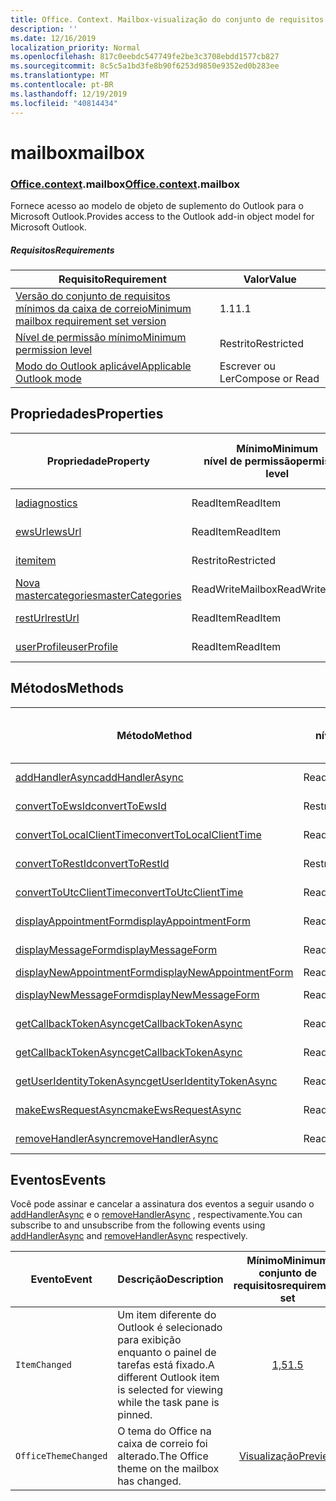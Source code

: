 ```yaml
---
title: Office. Context. Mailbox-visualização do conjunto de requisitos
description: ''
ms.date: 12/16/2019
localization_priority: Normal
ms.openlocfilehash: 817c0eebdc547749fe2be3c3708ebdd1577cb827
ms.sourcegitcommit: 8c5c5a1bd3fe8b90f6253d9850e9352ed0b283ee
ms.translationtype: MT
ms.contentlocale: pt-BR
ms.lasthandoff: 12/19/2019
ms.locfileid: "40814434"
---
```

# <a name="mailbox"></a><span data-ttu-id="b62bf-102">mailbox</span><span class="sxs-lookup"><span data-stu-id="b62bf-102">mailbox</span></span>

### <a name="officeofficemdcontextofficecontextmdmailbox"></a><span data-ttu-id="b62bf-103">[Office](office.md)[.context](office.context.md).mailbox</span><span class="sxs-lookup"><span data-stu-id="b62bf-103">[Office](office.md)[.context](office.context.md).mailbox</span></span>

<span data-ttu-id="b62bf-104">Fornece acesso ao modelo de objeto de suplemento do Outlook para o Microsoft Outlook.</span><span class="sxs-lookup"><span data-stu-id="b62bf-104">Provides access to the Outlook add-in object model for Microsoft Outlook.</span></span>

##### <a name="requirements"></a><span data-ttu-id="b62bf-105">Requisitos</span><span class="sxs-lookup"><span data-stu-id="b62bf-105">Requirements</span></span>

|<span data-ttu-id="b62bf-106">Requisito</span><span class="sxs-lookup"><span data-stu-id="b62bf-106">Requirement</span></span>| <span data-ttu-id="b62bf-107">Valor</span><span class="sxs-lookup"><span data-stu-id="b62bf-107">Value</span></span>|
|---|---|
|[<span data-ttu-id="b62bf-108">Versão do conjunto de requisitos mínimos da caixa de correio</span><span class="sxs-lookup"><span data-stu-id="b62bf-108">Minimum mailbox requirement set version</span></span>](../../requirement-sets/outlook-api-requirement-sets.md)| <span data-ttu-id="b62bf-109">1.1</span><span class="sxs-lookup"><span data-stu-id="b62bf-109">1.1</span></span>|
|[<span data-ttu-id="b62bf-110">Nível de permissão mínimo</span><span class="sxs-lookup"><span data-stu-id="b62bf-110">Minimum permission level</span></span>](/outlook/add-ins/understanding-outlook-add-in-permissions)| <span data-ttu-id="b62bf-111">Restrito</span><span class="sxs-lookup"><span data-stu-id="b62bf-111">Restricted</span></span>|
|[<span data-ttu-id="b62bf-112">Modo do Outlook aplicável</span><span class="sxs-lookup"><span data-stu-id="b62bf-112">Applicable Outlook mode</span></span>](/outlook/add-ins/#extension-points)| <span data-ttu-id="b62bf-113">Escrever ou Ler</span><span class="sxs-lookup"><span data-stu-id="b62bf-113">Compose or Read</span></span>|

## <a name="properties"></a><span data-ttu-id="b62bf-114">Propriedades</span><span class="sxs-lookup"><span data-stu-id="b62bf-114">Properties</span></span>

| <span data-ttu-id="b62bf-115">Propriedade</span><span class="sxs-lookup"><span data-stu-id="b62bf-115">Property</span></span> | <span data-ttu-id="b62bf-116">Mínimo</span><span class="sxs-lookup"><span data-stu-id="b62bf-116">Minimum</span></span><br><span data-ttu-id="b62bf-117">nível de permissão</span><span class="sxs-lookup"><span data-stu-id="b62bf-117">permission level</span></span> | <span data-ttu-id="b62bf-118">Modelos</span><span class="sxs-lookup"><span data-stu-id="b62bf-118">Modes</span></span> | <span data-ttu-id="b62bf-119">Tipo de retorno</span><span class="sxs-lookup"><span data-stu-id="b62bf-119">Return type</span></span> | <span data-ttu-id="b62bf-120">Mínimo</span><span class="sxs-lookup"><span data-stu-id="b62bf-120">Minimum</span></span><br><span data-ttu-id="b62bf-121">conjunto de requisitos</span><span class="sxs-lookup"><span data-stu-id="b62bf-121">requirement set</span></span> |
|---|---|---|---|:---:|
| [<span data-ttu-id="b62bf-122">la</span><span class="sxs-lookup"><span data-stu-id="b62bf-122">diagnostics</span></span>](office.context.mailbox.diagnostics.md) | <span data-ttu-id="b62bf-123">ReadItem</span><span class="sxs-lookup"><span data-stu-id="b62bf-123">ReadItem</span></span> | <span data-ttu-id="b62bf-124">Escrever</span><span class="sxs-lookup"><span data-stu-id="b62bf-124">Compose</span></span><br><span data-ttu-id="b62bf-125">Leitura</span><span class="sxs-lookup"><span data-stu-id="b62bf-125">Read</span></span> | [<span data-ttu-id="b62bf-126">La</span><span class="sxs-lookup"><span data-stu-id="b62bf-126">Diagnostics</span></span>](/javascript/api/outlook/office.diagnostics?view=outlook-js-preview) | [<span data-ttu-id="b62bf-127">1.1</span><span class="sxs-lookup"><span data-stu-id="b62bf-127">1.1</span></span>](../requirement-set-1.1/outlook-requirement-set-1.1.md) |
| [<span data-ttu-id="b62bf-128">ewsUrl</span><span class="sxs-lookup"><span data-stu-id="b62bf-128">ewsUrl</span></span>](/javascript/api/outlook/office.mailbox?view=outlook-js-preview#ewsurl) | <span data-ttu-id="b62bf-129">ReadItem</span><span class="sxs-lookup"><span data-stu-id="b62bf-129">ReadItem</span></span> | <span data-ttu-id="b62bf-130">Escrever</span><span class="sxs-lookup"><span data-stu-id="b62bf-130">Compose</span></span><br><span data-ttu-id="b62bf-131">Leitura</span><span class="sxs-lookup"><span data-stu-id="b62bf-131">Read</span></span> | <span data-ttu-id="b62bf-132">String</span><span class="sxs-lookup"><span data-stu-id="b62bf-132">String</span></span> | [<span data-ttu-id="b62bf-133">1.1</span><span class="sxs-lookup"><span data-stu-id="b62bf-133">1.1</span></span>](../requirement-set-1.1/outlook-requirement-set-1.1.md) |
| [<span data-ttu-id="b62bf-134">item</span><span class="sxs-lookup"><span data-stu-id="b62bf-134">item</span></span>](office.context.mailbox.item.md) | <span data-ttu-id="b62bf-135">Restrito</span><span class="sxs-lookup"><span data-stu-id="b62bf-135">Restricted</span></span> | <span data-ttu-id="b62bf-136">Escrever</span><span class="sxs-lookup"><span data-stu-id="b62bf-136">Compose</span></span><br><span data-ttu-id="b62bf-137">Leitura</span><span class="sxs-lookup"><span data-stu-id="b62bf-137">Read</span></span> | [<span data-ttu-id="b62bf-138">Item</span><span class="sxs-lookup"><span data-stu-id="b62bf-138">Item</span></span>](/javascript/api/outlook/office.item?view=outlook-js-preview) | [<span data-ttu-id="b62bf-139">1.1</span><span class="sxs-lookup"><span data-stu-id="b62bf-139">1.1</span></span>](../requirement-set-1.1/outlook-requirement-set-1.1.md) |
| [<span data-ttu-id="b62bf-140">Nova mastercategories</span><span class="sxs-lookup"><span data-stu-id="b62bf-140">masterCategories</span></span>](/javascript/api/outlook/office.mailbox?view=outlook-js-preview#mastercategories) | <span data-ttu-id="b62bf-141">ReadWriteMailbox</span><span class="sxs-lookup"><span data-stu-id="b62bf-141">ReadWriteMailbox</span></span> | <span data-ttu-id="b62bf-142">Escrever</span><span class="sxs-lookup"><span data-stu-id="b62bf-142">Compose</span></span><br><span data-ttu-id="b62bf-143">Leitura</span><span class="sxs-lookup"><span data-stu-id="b62bf-143">Read</span></span> | [<span data-ttu-id="b62bf-144">MasterCategories</span><span class="sxs-lookup"><span data-stu-id="b62bf-144">MasterCategories</span></span>](/javascript/api/outlook/office.mastercategories?view=outlook-js-preview) | [<span data-ttu-id="b62bf-145">1,8</span><span class="sxs-lookup"><span data-stu-id="b62bf-145">1.8</span></span>](../requirement-set-1.8/outlook-requirement-set-1.8.md) |
| [<span data-ttu-id="b62bf-146">restUrl</span><span class="sxs-lookup"><span data-stu-id="b62bf-146">restUrl</span></span>](/javascript/api/outlook/office.mailbox?view=outlook-js-preview#resturl) | <span data-ttu-id="b62bf-147">ReadItem</span><span class="sxs-lookup"><span data-stu-id="b62bf-147">ReadItem</span></span> | <span data-ttu-id="b62bf-148">Escrever</span><span class="sxs-lookup"><span data-stu-id="b62bf-148">Compose</span></span><br><span data-ttu-id="b62bf-149">Leitura</span><span class="sxs-lookup"><span data-stu-id="b62bf-149">Read</span></span> | <span data-ttu-id="b62bf-150">String</span><span class="sxs-lookup"><span data-stu-id="b62bf-150">String</span></span> | [<span data-ttu-id="b62bf-151">1,5</span><span class="sxs-lookup"><span data-stu-id="b62bf-151">1.5</span></span>](../requirement-set-1.5/outlook-requirement-set-1.5.md) |
| [<span data-ttu-id="b62bf-152">userProfile</span><span class="sxs-lookup"><span data-stu-id="b62bf-152">userProfile</span></span>](office.context.mailbox.userProfile.md) | <span data-ttu-id="b62bf-153">ReadItem</span><span class="sxs-lookup"><span data-stu-id="b62bf-153">ReadItem</span></span> | <span data-ttu-id="b62bf-154">Escrever</span><span class="sxs-lookup"><span data-stu-id="b62bf-154">Compose</span></span><br><span data-ttu-id="b62bf-155">Leitura</span><span class="sxs-lookup"><span data-stu-id="b62bf-155">Read</span></span> | [<span data-ttu-id="b62bf-156">UserProfile</span><span class="sxs-lookup"><span data-stu-id="b62bf-156">UserProfile</span></span>](/javascript/api/outlook/office.userprofile?view=outlook-js-preview) | [<span data-ttu-id="b62bf-157">1.1</span><span class="sxs-lookup"><span data-stu-id="b62bf-157">1.1</span></span>](../requirement-set-1.1/outlook-requirement-set-1.1.md) |

## <a name="methods"></a><span data-ttu-id="b62bf-158">Métodos</span><span class="sxs-lookup"><span data-stu-id="b62bf-158">Methods</span></span>

| <span data-ttu-id="b62bf-159">Método</span><span class="sxs-lookup"><span data-stu-id="b62bf-159">Method</span></span> | <span data-ttu-id="b62bf-160">Mínimo</span><span class="sxs-lookup"><span data-stu-id="b62bf-160">Minimum</span></span><br><span data-ttu-id="b62bf-161">nível de permissão</span><span class="sxs-lookup"><span data-stu-id="b62bf-161">permission level</span></span> | <span data-ttu-id="b62bf-162">Modelos</span><span class="sxs-lookup"><span data-stu-id="b62bf-162">Modes</span></span> | <span data-ttu-id="b62bf-163">Mínimo</span><span class="sxs-lookup"><span data-stu-id="b62bf-163">Minimum</span></span><br><span data-ttu-id="b62bf-164">conjunto de requisitos</span><span class="sxs-lookup"><span data-stu-id="b62bf-164">requirement set</span></span> |
|---|---|---|:---:|
| [<span data-ttu-id="b62bf-165">addHandlerAsync</span><span class="sxs-lookup"><span data-stu-id="b62bf-165">addHandlerAsync</span></span>](/javascript/api/outlook/office.mailbox?view=outlook-js-preview#addhandlerasync-eventtype--handler--options--callback-) | <span data-ttu-id="b62bf-166">ReadItem</span><span class="sxs-lookup"><span data-stu-id="b62bf-166">ReadItem</span></span> | <span data-ttu-id="b62bf-167">Escrever</span><span class="sxs-lookup"><span data-stu-id="b62bf-167">Compose</span></span><br><span data-ttu-id="b62bf-168">Leitura</span><span class="sxs-lookup"><span data-stu-id="b62bf-168">Read</span></span> | [<span data-ttu-id="b62bf-169">1,5</span><span class="sxs-lookup"><span data-stu-id="b62bf-169">1.5</span></span>](../requirement-set-1.5/outlook-requirement-set-1.5.md) |
| [<span data-ttu-id="b62bf-170">convertToEwsId</span><span class="sxs-lookup"><span data-stu-id="b62bf-170">convertToEwsId</span></span>](/javascript/api/outlook/office.mailbox?view=outlook-js-preview#converttoewsid-itemid--restversion-) | <span data-ttu-id="b62bf-171">Restrito</span><span class="sxs-lookup"><span data-stu-id="b62bf-171">Restricted</span></span> | <span data-ttu-id="b62bf-172">Escrever</span><span class="sxs-lookup"><span data-stu-id="b62bf-172">Compose</span></span><br><span data-ttu-id="b62bf-173">Leitura</span><span class="sxs-lookup"><span data-stu-id="b62bf-173">Read</span></span> | [<span data-ttu-id="b62bf-174">1.3</span><span class="sxs-lookup"><span data-stu-id="b62bf-174">1.3</span></span>](../requirement-set-1.3/outlook-requirement-set-1.3.md) |
| [<span data-ttu-id="b62bf-175">convertToLocalClientTime</span><span class="sxs-lookup"><span data-stu-id="b62bf-175">convertToLocalClientTime</span></span>](/javascript/api/outlook/office.mailbox?view=outlook-js-preview#converttolocalclienttime-timevalue-) | <span data-ttu-id="b62bf-176">ReadItem</span><span class="sxs-lookup"><span data-stu-id="b62bf-176">ReadItem</span></span> | <span data-ttu-id="b62bf-177">Escrever</span><span class="sxs-lookup"><span data-stu-id="b62bf-177">Compose</span></span><br><span data-ttu-id="b62bf-178">Leitura</span><span class="sxs-lookup"><span data-stu-id="b62bf-178">Read</span></span> | [<span data-ttu-id="b62bf-179">1.1</span><span class="sxs-lookup"><span data-stu-id="b62bf-179">1.1</span></span>](../requirement-set-1.1/outlook-requirement-set-1.1.md) |
| [<span data-ttu-id="b62bf-180">convertToRestId</span><span class="sxs-lookup"><span data-stu-id="b62bf-180">convertToRestId</span></span>](/javascript/api/outlook/office.mailbox?view=outlook-js-preview#converttorestid-itemid--restversion-) | <span data-ttu-id="b62bf-181">Restrito</span><span class="sxs-lookup"><span data-stu-id="b62bf-181">Restricted</span></span> | <span data-ttu-id="b62bf-182">Escrever</span><span class="sxs-lookup"><span data-stu-id="b62bf-182">Compose</span></span><br><span data-ttu-id="b62bf-183">Leitura</span><span class="sxs-lookup"><span data-stu-id="b62bf-183">Read</span></span> | [<span data-ttu-id="b62bf-184">1.3</span><span class="sxs-lookup"><span data-stu-id="b62bf-184">1.3</span></span>](../requirement-set-1.3/outlook-requirement-set-1.3.md) |
| [<span data-ttu-id="b62bf-185">convertToUtcClientTime</span><span class="sxs-lookup"><span data-stu-id="b62bf-185">convertToUtcClientTime</span></span>](/javascript/api/outlook/office.mailbox?view=outlook-js-preview#converttoutcclienttime-input-) | <span data-ttu-id="b62bf-186">ReadItem</span><span class="sxs-lookup"><span data-stu-id="b62bf-186">ReadItem</span></span> | <span data-ttu-id="b62bf-187">Escrever</span><span class="sxs-lookup"><span data-stu-id="b62bf-187">Compose</span></span><br><span data-ttu-id="b62bf-188">Leitura</span><span class="sxs-lookup"><span data-stu-id="b62bf-188">Read</span></span> | [<span data-ttu-id="b62bf-189">1.1</span><span class="sxs-lookup"><span data-stu-id="b62bf-189">1.1</span></span>](../requirement-set-1.1/outlook-requirement-set-1.1.md) |
| [<span data-ttu-id="b62bf-190">displayAppointmentForm</span><span class="sxs-lookup"><span data-stu-id="b62bf-190">displayAppointmentForm</span></span>](/javascript/api/outlook/office.mailbox?view=outlook-js-preview#displayappointmentform-itemid-) | <span data-ttu-id="b62bf-191">ReadItem</span><span class="sxs-lookup"><span data-stu-id="b62bf-191">ReadItem</span></span> | <span data-ttu-id="b62bf-192">Escrever</span><span class="sxs-lookup"><span data-stu-id="b62bf-192">Compose</span></span><br><span data-ttu-id="b62bf-193">Leitura</span><span class="sxs-lookup"><span data-stu-id="b62bf-193">Read</span></span> | [<span data-ttu-id="b62bf-194">1.1</span><span class="sxs-lookup"><span data-stu-id="b62bf-194">1.1</span></span>](../requirement-set-1.1/outlook-requirement-set-1.1.md) |
| [<span data-ttu-id="b62bf-195">displayMessageForm</span><span class="sxs-lookup"><span data-stu-id="b62bf-195">displayMessageForm</span></span>](/javascript/api/outlook/office.mailbox?view=outlook-js-preview#displaymessageform-itemid-) | <span data-ttu-id="b62bf-196">ReadItem</span><span class="sxs-lookup"><span data-stu-id="b62bf-196">ReadItem</span></span> | <span data-ttu-id="b62bf-197">Escrever</span><span class="sxs-lookup"><span data-stu-id="b62bf-197">Compose</span></span><br><span data-ttu-id="b62bf-198">Leitura</span><span class="sxs-lookup"><span data-stu-id="b62bf-198">Read</span></span> | [<span data-ttu-id="b62bf-199">1.1</span><span class="sxs-lookup"><span data-stu-id="b62bf-199">1.1</span></span>](../requirement-set-1.1/outlook-requirement-set-1.1.md) |
| [<span data-ttu-id="b62bf-200">displayNewAppointmentForm</span><span class="sxs-lookup"><span data-stu-id="b62bf-200">displayNewAppointmentForm</span></span>](/javascript/api/outlook/office.mailbox?view=outlook-js-preview#displaynewappointmentform-parameters-) | <span data-ttu-id="b62bf-201">ReadItem</span><span class="sxs-lookup"><span data-stu-id="b62bf-201">ReadItem</span></span> | <span data-ttu-id="b62bf-202">Leitura</span><span class="sxs-lookup"><span data-stu-id="b62bf-202">Read</span></span> | [<span data-ttu-id="b62bf-203">1.1</span><span class="sxs-lookup"><span data-stu-id="b62bf-203">1.1</span></span>](../requirement-set-1.1/outlook-requirement-set-1.1.md) |
| [<span data-ttu-id="b62bf-204">displayNewMessageForm</span><span class="sxs-lookup"><span data-stu-id="b62bf-204">displayNewMessageForm</span></span>](/javascript/api/outlook/office.mailbox?view=outlook-js-preview#displaynewmessageform-parameters-) | <span data-ttu-id="b62bf-205">ReadItem</span><span class="sxs-lookup"><span data-stu-id="b62bf-205">ReadItem</span></span> | <span data-ttu-id="b62bf-206">Escrever</span><span class="sxs-lookup"><span data-stu-id="b62bf-206">Compose</span></span><br><span data-ttu-id="b62bf-207">Leitura</span><span class="sxs-lookup"><span data-stu-id="b62bf-207">Read</span></span> | [<span data-ttu-id="b62bf-208">1,6</span><span class="sxs-lookup"><span data-stu-id="b62bf-208">1.6</span></span>](../requirement-set-1.6/outlook-requirement-set-1.6.md) |
| [<span data-ttu-id="b62bf-209">getCallbackTokenAsync</span><span class="sxs-lookup"><span data-stu-id="b62bf-209">getCallbackTokenAsync</span></span>](/javascript/api/outlook/office.mailbox?view=outlook-js-preview#getcallbacktokenasync-options--callback-) | <span data-ttu-id="b62bf-210">ReadItem</span><span class="sxs-lookup"><span data-stu-id="b62bf-210">ReadItem</span></span> | <span data-ttu-id="b62bf-211">Escrever</span><span class="sxs-lookup"><span data-stu-id="b62bf-211">Compose</span></span><br><span data-ttu-id="b62bf-212">Leitura</span><span class="sxs-lookup"><span data-stu-id="b62bf-212">Read</span></span> | [<span data-ttu-id="b62bf-213">1,5</span><span class="sxs-lookup"><span data-stu-id="b62bf-213">1.5</span></span>](../requirement-set-1.5/outlook-requirement-set-1.5.md) |
| [<span data-ttu-id="b62bf-214">getCallbackTokenAsync</span><span class="sxs-lookup"><span data-stu-id="b62bf-214">getCallbackTokenAsync</span></span>](/javascript/api/outlook/office.mailbox?view=outlook-js-preview#getcallbacktokenasync-callback--usercontext-) | <span data-ttu-id="b62bf-215">ReadItem</span><span class="sxs-lookup"><span data-stu-id="b62bf-215">ReadItem</span></span> | <span data-ttu-id="b62bf-216">Escrever</span><span class="sxs-lookup"><span data-stu-id="b62bf-216">Compose</span></span><br><span data-ttu-id="b62bf-217">Leitura</span><span class="sxs-lookup"><span data-stu-id="b62bf-217">Read</span></span> | [<span data-ttu-id="b62bf-218">1.3</span><span class="sxs-lookup"><span data-stu-id="b62bf-218">1.3</span></span>](../requirement-set-1.3/outlook-requirement-set-1.3.md)<br>[<span data-ttu-id="b62bf-219">1.1</span><span class="sxs-lookup"><span data-stu-id="b62bf-219">1.1</span></span>](../requirement-set-1.1/outlook-requirement-set-1.1.md) |
| [<span data-ttu-id="b62bf-220">getUserIdentityTokenAsync</span><span class="sxs-lookup"><span data-stu-id="b62bf-220">getUserIdentityTokenAsync</span></span>](/javascript/api/outlook/office.mailbox?view=outlook-js-preview#getuseridentitytokenasync-callback--usercontext-) | <span data-ttu-id="b62bf-221">ReadItem</span><span class="sxs-lookup"><span data-stu-id="b62bf-221">ReadItem</span></span> | <span data-ttu-id="b62bf-222">Escrever</span><span class="sxs-lookup"><span data-stu-id="b62bf-222">Compose</span></span><br><span data-ttu-id="b62bf-223">Leitura</span><span class="sxs-lookup"><span data-stu-id="b62bf-223">Read</span></span> | [<span data-ttu-id="b62bf-224">1.1</span><span class="sxs-lookup"><span data-stu-id="b62bf-224">1.1</span></span>](../requirement-set-1.1/outlook-requirement-set-1.1.md) |
| [<span data-ttu-id="b62bf-225">makeEwsRequestAsync</span><span class="sxs-lookup"><span data-stu-id="b62bf-225">makeEwsRequestAsync</span></span>](/javascript/api/outlook/office.mailbox?view=outlook-js-preview#makeewsrequestasync-data--callback--usercontext-) | <span data-ttu-id="b62bf-226">ReadWriteMailbox</span><span class="sxs-lookup"><span data-stu-id="b62bf-226">ReadWriteMailbox</span></span> | <span data-ttu-id="b62bf-227">Escrever</span><span class="sxs-lookup"><span data-stu-id="b62bf-227">Compose</span></span><br><span data-ttu-id="b62bf-228">Leitura</span><span class="sxs-lookup"><span data-stu-id="b62bf-228">Read</span></span> | [<span data-ttu-id="b62bf-229">1.1</span><span class="sxs-lookup"><span data-stu-id="b62bf-229">1.1</span></span>](../requirement-set-1.1/outlook-requirement-set-1.1.md) |
| [<span data-ttu-id="b62bf-230">removeHandlerAsync</span><span class="sxs-lookup"><span data-stu-id="b62bf-230">removeHandlerAsync</span></span>](/javascript/api/outlook/office.mailbox?view=outlook-js-preview#removehandlerasync-eventtype--options--callback-) | <span data-ttu-id="b62bf-231">ReadItem</span><span class="sxs-lookup"><span data-stu-id="b62bf-231">ReadItem</span></span> | <span data-ttu-id="b62bf-232">Escrever</span><span class="sxs-lookup"><span data-stu-id="b62bf-232">Compose</span></span><br><span data-ttu-id="b62bf-233">Leitura</span><span class="sxs-lookup"><span data-stu-id="b62bf-233">Read</span></span> | [<span data-ttu-id="b62bf-234">1,5</span><span class="sxs-lookup"><span data-stu-id="b62bf-234">1.5</span></span>](../requirement-set-1.5/outlook-requirement-set-1.5.md) |

## <a name="events"></a><span data-ttu-id="b62bf-235">Eventos</span><span class="sxs-lookup"><span data-stu-id="b62bf-235">Events</span></span>

<span data-ttu-id="b62bf-236">Você pode assinar e cancelar a assinatura dos eventos a seguir usando o [addHandlerAsync](/javascript/api/outlook/office.mailbox?view=outlook-js-preview#addhandlerasync-eventtype--handler--options--callback-) e o [removeHandlerAsync](/javascript/api/outlook/office.mailbox?view=outlook-js-preview#removehandlerasync-eventtype--options--callback-) , respectivamente.</span><span class="sxs-lookup"><span data-stu-id="b62bf-236">You can subscribe to and unsubscribe from the following events using [addHandlerAsync](/javascript/api/outlook/office.mailbox?view=outlook-js-preview#addhandlerasync-eventtype--handler--options--callback-) and [removeHandlerAsync](/javascript/api/outlook/office.mailbox?view=outlook-js-preview#removehandlerasync-eventtype--options--callback-) respectively.</span></span>

| <span data-ttu-id="b62bf-237">Evento</span><span class="sxs-lookup"><span data-stu-id="b62bf-237">Event</span></span> | <span data-ttu-id="b62bf-238">Descrição</span><span class="sxs-lookup"><span data-stu-id="b62bf-238">Description</span></span> | <span data-ttu-id="b62bf-239">Mínimo</span><span class="sxs-lookup"><span data-stu-id="b62bf-239">Minimum</span></span><br><span data-ttu-id="b62bf-240">conjunto de requisitos</span><span class="sxs-lookup"><span data-stu-id="b62bf-240">requirement set</span></span> |
|---|---|:---:|
|`ItemChanged`| <span data-ttu-id="b62bf-241">Um item diferente do Outlook é selecionado para exibição enquanto o painel de tarefas está fixado.</span><span class="sxs-lookup"><span data-stu-id="b62bf-241">A different Outlook item is selected for viewing while the task pane is pinned.</span></span> | [<span data-ttu-id="b62bf-242">1,5</span><span class="sxs-lookup"><span data-stu-id="b62bf-242">1.5</span></span>](../requirement-set-1.5/outlook-requirement-set-1.5.md) |
|`OfficeThemeChanged`| <span data-ttu-id="b62bf-243">O tema do Office na caixa de correio foi alterado.</span><span class="sxs-lookup"><span data-stu-id="b62bf-243">The Office theme on the mailbox has changed.</span></span> | [<span data-ttu-id="b62bf-244">Visualização</span><span class="sxs-lookup"><span data-stu-id="b62bf-244">Preview</span></span>](../preview-requirement-set/outlook-requirement-set-preview.md) |
